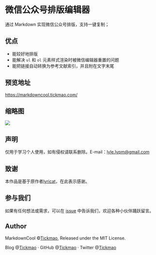 # 微信公众号排版编辑器

通过 Markdown 实现微信公众号排版，支持一键复制；

## 优点

- 能较好地排版
- 能解决 `ul` 和 `ol` 元素样式渲染时被微信编辑器重置的问题
- 能把链接自动转换为参考文献索引，并且附在文字末尾

## 预览地址
https://markdowncool.tickmao.com/

## 缩略图
![](https://ae01.alicdn.com/kf/H9689f7fb0b8f4f55875cb2a7833dd7d8L.png)

## 声明

仅用于学习个人使用，如有侵权请联系删除。E-mail：[lyle.lypm@gmail.com](mailto:lyle.lypm@gmail.com)

## 致谢

本作品是基于原作者[lyricat](https://github.com/lyricat/wechat-format)，在此表示感谢。

## 参与我们

如果有任何想法或需求，可以在 [issue](https://github.com/tickmao/MarkdownCool/issues) 中告诉我们，欢迎各种小伙伴踊跃留言。

## Author

MarkdownCool ©[Tickmao](https://www.tickmao.com), Released under the MIT License.

Blog @[Tickmao](https://blog.tickmao.com) · GitHub @[Tickmao](https://github.com/tickmao) · Twitter @[Tickmao](https://twitter.com/Tick_puppet)
